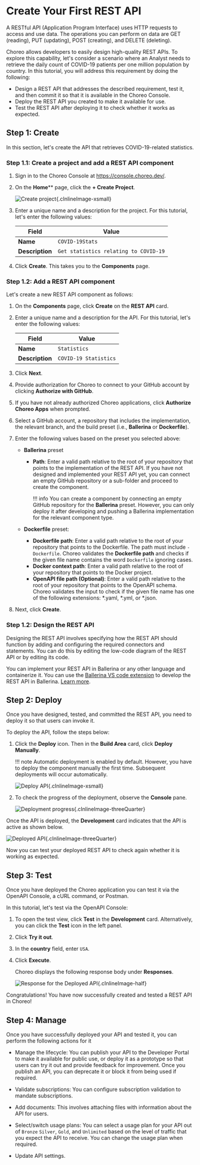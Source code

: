 # Create Your First REST API

A RESTful API (Application Program Interface) uses HTTP requests to access and use data. The operations you can perform on data are GET (reading), PUT (updating), POST (creating), and DELETE (deleting).

Choreo allows developers to easily design high-quality REST APIs. To explore this capability, let's consider a scenario where an Analyst needs to retrieve the daily count of COVID-19 patients per one million population by country. In this tutorial, you will address this requirement by doing the following:

- Design a REST API that addresses the described requirement, test it, and then commit it so that it is available in the Choreo Console.
- Deploy the REST API you created to make it available for use.
- Test the REST API after deploying it to check whether it works as expected.

## Step 1: Create

In this section, let's create the API that retrieves COVID-19-related statistics.

### Step 1.1: Create a project and add a REST API component

1. Sign in to the Choreo Console at <a  href="https://console.choreo.dev?utm_source=choreo_docs" onclick="appInsights.trackEvent({name: 'choreo-docs-rest-api-product-link', properties: { utm_source: 'choreo_docs' }});">https://console.choreo.dev/</a>.

2. On the **Home**** page, click the **+ Create Project**.

    ![Create project](../../assets/img/tutorials/rest-api/create-project.png){.cInlineImage-xsmall}

3. Enter a unique name and a description for the project. For this tutorial, let's enter the following values:

    | **Field**       | **Value**                             |
    |-----------------|---------------------------------------|
    | **Name**        | `COVID-19Stats`                       |
    | **Description** | `Get statistics relating to COVID-19` |

4. Click **Create**. This takes you to the **Components** page.

### Step 1.2: Add a REST API component

Let's create a new REST API component as follows:

1. On the **Components** page, click **Create** on the **REST API** card.

2. Enter a unique name and a description for the API. For this tutorial, let's enter the following values:

    | **Field**       | **Value**             |
    |-----------------|-----------------------|
    | **Name**        | `Statistics`          |
    | **Description** | `COVID-19 Statistics` |

3. Click **Next**.
4. Provide authorization for Choreo to connect to your GitHub account by clicking  **Authorize with GitHub**. 
5. If you have not already authorized Choreo applications, click **Authorize Choreo Apps** when prompted.
6. Select a GitHub account, a repository that includes the implementation, the relevant branch, and the build preset (i.e., **Ballerina** or **Dockerfile**).
7. Enter the following values based on the preset you selected above:
    - **Ballerina** preset
        - **Path**: Enter a valid path relative to the root of your repository that points to the implementation of the REST API. If you have not designed and implemented your REST API yet, you can connect an empty GitHub repository or a sub-folder and proceed to create the component. 

            !!! info
                You can create a component by connecting an empty GitHub repository for the **Ballerina** preset. However, you can only deploy it after developing and pushing a Ballerina implementation for the relevant component type.

    - **Dockerfile** preset:
        - **Dockerfile path**: Enter a valid path relative to the root of your repository that points to the Dockerfile. The path must include `- Dockerfile`. Choreo validates the **Dockerfile path** and checks if the given file name contains the word `Dockerfile` ignoring cases.
        - **Docker context path**: Enter a valid path relative to the root of your repository that points to the Docker project.
        - **OpenAPI file path (Optional)**: Enter a valid path relative to the root of your repository that points to the OpenAPI schema. Choreo validates the input to check if the given file name has one of the following extensions: *.yaml, *.yml, or *.json.

8. Next, click **Create**.

### Step 1.2: Design the REST API

Designing the REST API involves specifying how the REST API should function by adding and configuring the required connectors and statements. You can do this by editing the low-code diagram of the REST API or by editing its code.

You can implement your REST API in Ballerina or any other language and containerize it. You can use the [Ballerina VS code extension](https://ballerina.io/downloads/) to develop the REST API in Ballerina. [Learn more](https://wso2.com/ballerina/vscode/docs/).

## Step 2: Deploy

Once you have designed, tested, and committed the REST API, you need to deploy it so that users can invoke it.

To deploy the API, follow the steps below:

1. Click the **Deploy** icon. Then in the **Build Area** card, click **Deploy Manually**.
   
    !!! note
         Automatic deployment is enabled by default. However, you have to deploy the component manually the first time. Subsequent deployments will occur automatically.

    ![Deploy API](../../assets/img/tutorials/rest-api/deploy-api.png){.cInlineImage-xsmall}

2. To check the progress of the deployment, observe the **Console** pane.

    ![Deployment progress](../../assets/img/tutorials/rest-api/deployment-progress.png){.cInlineImage-threeQuarter}

Once the API is deployed, the **Development** card indicates that the API is active as shown below.

![Deployed API](../../assets/img/tutorials/rest-api/deployed-api.png){.cInlineImage-threeQuarter}

Now you can test your deployed REST API to check again whether it is working as expected.

## Step 3: Test

Once you have deployed the Choreo application you can test it via the OpenAPI Console, a cURL command, or Postman.

In this tutorial, let's test via the OpenAPI Console:

1. To open the test view, click **Test** in the **Development** card. Alternatively, you can click the **Test** icon in the left panel.

2. Click **Try it out**.

3. In the **country** field, enter `USA`.

4. Click **Execute**.

    Choreo displays the following response body under **Responses**.

    ![Response for the Deployed API](../../assets/img/tutorials/rest-api/deployed-api-response.png){.cInlineImage-half}

Congratulations! You have now successfully created and tested a REST API in Choreo!

## Step 4: Manage

Once you have successfully deployed your API and tested it, you can perform the following actions for it

- Manage the lifecycle: You can publish your API to the Developer Portal to make it available for public use, or deploy it as a prototype so that users can try it out and provide feedback for improvement. Once you publish an API, you can deprecate it or block it from being used if required.

- Validate subscriptions: You can configure subscription validation to mandate subscriptions.

- Add documents: This involves attaching files with information about the API for users.

- Select/switch usage plans: You can select a usage plan for your API out of `Bronze` `Silver`, `Gold`, and `Unlimited` based on the level of traffic that you expect the API to receive. You can change the usage plan when required.

- Update API settings.
